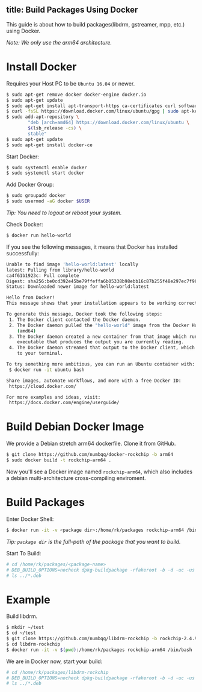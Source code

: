 title: Build Packages Using Docker
---

This guide is about how to build packages(libdrm, gstreamer, mpp, etc.) using Docker.

*Note: We only use the arm64 architecture.*

# Install Docker
Requires your Host PC to be `Ubuntu 16.04` or newer.

```sh
$ sudo apt-get remove docker docker-engine docker.io
$ sudo apt-get update
$ sudo apt-get install apt-transport-https ca-certificates curl software-properties-common
$ curl -fsSL https://download.docker.com/linux/ubuntu/gpg | sudo apt-key add -
$ sudo add-apt-repository \
		"deb [arch=amd64] https://download.docker.com/linux/ubuntu \
		$(lsb_release -cs) \
		stable"
$ sudo apt-get update
$ sudo apt-get install docker-ce
```

Start Docker:
```sh
$ sudo systemctl enable docker
$ sudo systemctl start docker
```

Add Docker Group:
```sh
$ sudo groupadd docker
$ sudo usermod -aG docker $USER
```

*Tip: You need to logout or reboot your system.*

Check Docker:
```sh
$ docker run hello-world
```
If you see the following messages, it means that Docker has installed successfully:
```sh
Unable to find image 'hello-world:latest' locally
latest: Pulling from library/hello-world
ca4f61b1923c: Pull complete
Digest: sha256:be0cd392e45be79ffeffa6b05338b98ebb16c87b255f48e297ec7f98e123905c
Status: Downloaded newer image for hello-world:latest

Hello from Docker!
This message shows that your installation appears to be working correctly.

To generate this message, Docker took the following steps:
 1. The Docker client contacted the Docker daemon.
 2. The Docker daemon pulled the "hello-world" image from the Docker Hub.
    (amd64)
 3. The Docker daemon created a new container from that image which runs the
    executable that produces the output you are currently reading.
 4. The Docker daemon streamed that output to the Docker client, which sent it
    to your terminal.

To try something more ambitious, you can run an Ubuntu container with:
 $ docker run -it ubuntu bash

Share images, automate workflows, and more with a free Docker ID:
 https://cloud.docker.com/

For more examples and ideas, visit:
 https://docs.docker.com/engine/userguide/
```

# Build Debian Docker Image
We provide a Debian stretch arm64 dockerfile. Clone it from GitHub.

```sh
$ git clone https://github.com/numbqq/docker-rockchip -b arm64
$ sudo docker build -t rockchip-arm64 .
```

Now you'll see a Docker image named `rockchip-arm64`, which also includes a debian multi-architecture cross-compiling enviroment.

# Build Packages

Enter Docker Shell:

```sh
$ docker run -it -v <package dir>:/home/rk/packages rockchip-arm64 /bin/bash
```
*Tip: `package dir` is the full-path of the package that you want to build.*

Start To Build:

```sh
# cd /home/rk/packages/<package-name>
# DEB_BUILD_OPTIONS=nocheck dpkg-buildpackage -rfakeroot -b -d -uc -us -aarm64
# ls ../*.deb
```

# Example
Build libdrm.

```sh
$ mkdir ~/test
$ cd ~/test
$ git clone https://github.com/numbqq/libdrm-rockchip -b rockchip-2.4.91
$ cd libdrm-rockchip
$ docker run -it -v $(pwd):/home/rk/packages rockchip-arm64 /bin/bash
```
We are in Docker now, start your build:

```sh
# cd /home/rk/packages/libdrm-rockchip
# DEB_BUILD_OPTIONS=nocheck dpkg-buildpackage -rfakeroot -b -d -uc -us -aarm64
# ls ../*.deb
```

